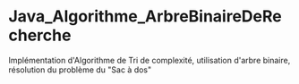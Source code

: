 # Java_Algorithme_ArbreBinaireDeRecherche
 Implémentation d'Algorithme de Tri de complexité, utilisation d'arbre binaire, résolution du problème du "Sac à dos"
